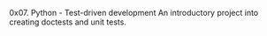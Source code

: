 0x07. Python - Test-driven development
An introductory project into creating doctests and unit tests.